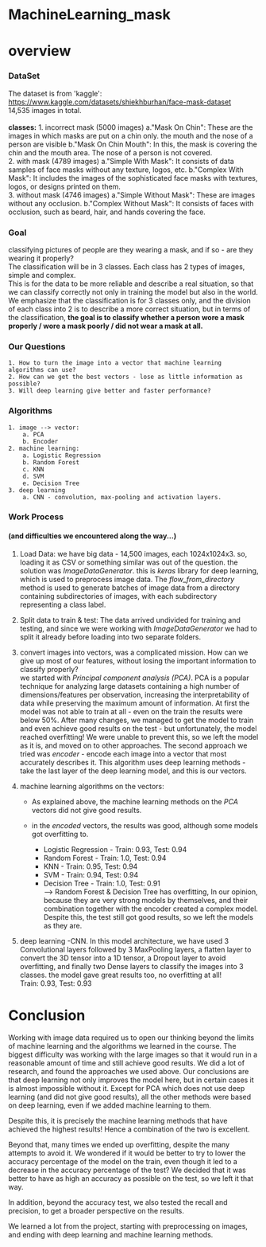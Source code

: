 # MachineLearning_mask
# overview
### DataSet
The dataset is from 'kaggle': https://www.kaggle.com/datasets/shiekhburhan/face-mask-dataset </br>
14,535 images in total. </br>
</br>
**classes:**
    1. incorrect mask (5000 images)
        a."Mask On Chin": These are the images in which masks are put on a chin only.
        the mouth and the nose of a person are visible
        b."Mask On Chin Mouth": In this, the mask is covering the chin and the mouth area.
        The nose of a person is not covered.
        </br>
    2. with mask (4789 images)
        a."Simple With Mask":
        It consists of data samples of face masks without any texture, logos, etc.
        b."Complex With Mask":
        It includes the images of the sophisticated face masks with textures, logos, or designs printed on them.
        </br>
    3. without mask (4746 images)
        a."Simple Without Mask": These are images without any occlusion.
        b."Complex Without Mask":
        It consists of faces with occlusion, such as beard, hair, and hands covering the face.

### Goal
classifying pictures of people are they wearing a mask, and if so - are they wearing it properly?</br>
The classification will be in 3 classes. Each class has 2 types of images, simple and complex.</br>
This is for the data to be more reliable and describe a real situation, so that we can classify correctly not only in training the model but also in the world.
We emphasize that the classification is for 3 classes only, and the division of each class into 2 is to describe a more correct situation, but in terms of the classification,
**the goal is to classify whether a person wore a mask properly / wore a mask poorly / did not wear a mask at all.**

### Our Questions
    1. How to turn the image into a vector that machine learning algorithms can use?
    2. How can we get the best vectors - lose as little information as possible?
    3. Will deep learning give better and faster performance?

### Algorithms
    1. image --> vector:
        a. PCA
        b. Encoder
    2. machine learning:
        a. Logistic Regression
        b. Random Forest
        c. KNN
        d. SVM
        e. Decision Tree
    3. deep learning
        a. CNN - convolution, max-pooling and activation layers.

### Work Process
#### (and difficulties we encountered along the way...)
1. Load Data: we have big data - 14,500 images, each 1024x1024x3.
so, loading it as CSV or something similar was out of the question.
the solution was *ImageDataGenerator*. this is *keras* library for deep learning, which is used to preprocess image data.
The *flow_from_directory* method is used to generate batches of image data from a directory containing subdirectories of images, with each subdirectory representing a class label.


2. Split data to train & test: The data arrived undivided for training and testing,
and since we were working with *ImageDataGenerator* we had to split it already before loading into two separate folders.


3. convert images into vectors, was a complicated mission.
How can we give up most of our features, without losing the important information to classify properly?</br>
we started with *Principal component analysis (PCA)*.
PCA is a popular technique for analyzing large datasets containing a high number of dimensions/features per observation,
increasing the interpretability of data while preserving the maximum amount of information.
At first the model was not able to train at all - even on the train the results were below 50%. After many changes,
we managed to get the model to train and even achieve good results on the test - but unfortunately,
the model reached overfitting! We were unable to prevent this, so we left the model as it is, and moved on to other approaches.
The second approach we tried was *encoder* - encode each image into a vector that most accurately describes it.
This algorithm uses deep learning methods - take the last layer of the deep learning model, and this is our vectors.


4. machine learning algorithms on the vectors:
    * As explained above, the machine learning methods on the *PCA* vectors did not give good results.
    * in the *encoded* vectors, the results was good, although some models got overfitting to.</br>

        * Logistic Regression - Train: 0.93, Test: 0.94 </br>
        * Random Forest - Train: 1.0, Test: 0.94</br>
        * KNN - Train: 0.95, Test: 0.94</br>
        * SVM - Train: 0.94, Test: 0.94</br>
        * Decision Tree - Train: 1.0, Test: 0.91</br>
    --> Random Forest & Decision Tree has overfitting, In our opinion, because they are very strong models by themselves,
   and their combination together with the encoder created a complex model.
   Despite this, the test still got good results, so we left the models as they are.


5. deep learning -CNN.
In this model architecture, we have used 3 Convolutional layers followed by 3 MaxPooling layers,
a flatten layer to convert the 3D tensor into a 1D tensor, a Dropout layer to avoid overfitting,
and finally two Dense layers to classify the images into 3 classes.
the model gave great results too, no overfitting at all!</br>
Train: 0.93, Test: 0.93</br>
# Conclusion
Working with image data required us to open our thinking beyond the limits of machine learning and the algorithms we learned in the course.
The biggest difficulty was working with the large images so that it would run in a reasonable amount of time and still achieve good results. We did a lot of research, and found the approaches we used above.
Our conclusions are that deep learning not only improves the model here, but in certain cases it is almost impossible without it. Except for PCA which does not use deep learning (and did not give good results), all the other methods were based on deep learning, even if we added machine learning to them.

Despite this, it is precisely the machine learning methods that have achieved the highest results! Hence a combination of the two is excellent.

Beyond that, many times we ended up overfitting, despite the many attempts to avoid it. We wondered if it would be better to try to lower the accuracy percentage of the model on the train, even though it led to a decrease in the accuracy percentage of the test? We decided that it was better to have as high an accuracy as possible on the test, so we left it that way.

In addition, beyond the accuracy test, we also tested the recall and precision, to get a broader perspective on the results.

We learned a lot from the project, starting with preprocessing on images, and ending with deep learning and
machine learning methods.
